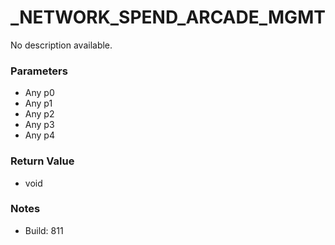 # _NETWORK_SPEND_ARCADE_MGMT

No description available.

### Parameters
* Any p0
* Any p1
* Any p2
* Any p3
* Any p4

### Return Value
* void

### Notes
* Build: 811

